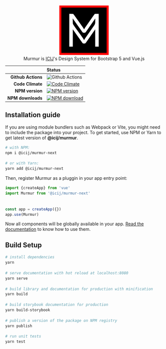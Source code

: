 <p align="center">
<a href="https://icij.github.io/murmur/">
  <img src="https://github.com/ICIJ/murmur/raw/master/lib/assets/images/murmur-dark.png" width="158px">
</a>
<br>
Murmur is <a href="https://icij.org">ICIJ</a>'s Design System for Bootstrap 5 and Vue.js
</p>

<div align="center">

| | Status |
| --: | :-- |
| **Github Actions** | ![Github Actions](https://github.com/ICIJ/murmur-next/actions/workflows/deploy-github-pages.yaml/badge.svg) |
| **Code Climate** | [![Code Climate](https://api.codeclimate.com/v1/badges/e487295b939be72d5f15/maintainability)](ttps://codeclimate.com/github/ICIJ/murmur/maintainability) |
| **NPM version** | [![NPM version](https://img.shields.io/npm/v/@icij/murmur-next)](https://www.npmjs.com/package/@icij/murmur-next) |
| **NPM downloads** | [![NPM download](https://img.shields.io/npm/dm/@icij/murmur-next)](https://www.npmjs.com/package/@icij/murmur-next) |

</div>


## Installation guide

If you are using module bundlers such as Webpack or Vite, you might need to include the package into your project.
To get started, use NPM or Yarn to get latest version of **@icij/murmur**.

```bash
# with NPM:
npm i @icij/murmur-next

# or with Yarn:
yarn add @icij/murmur-next
```
Then, register Murmur as a pluggin in your app entry point:

```js
import {createApp} from 'vue'
import Murmur from '@icij/murmur-next'


const app = createApp({})
app.use(Murmur)
```

Now all components will be globally available in your app.
[Read the documentation](https://icij.github.io/murmur/) to know how to use them.

## Build Setup

``` bash
# install dependencies
yarn

# serve documentation with hot reload at localhost:8080
yarn serve

# build library and documentation for production with minification
yarn build

# build storybook documentation for production 
yarn build-storybook

# publish a version of the package on NPM registry
yarn publish

# run unit tests
yarn test
```
